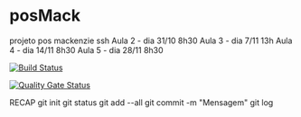 # posMack
projeto pos mackenzie ssh
Aula 2 - dia 31/10 8h30
Aula 3 - dia 7/11 13h
Aula 4 - dia 14/11 8h30
Aula 5 - dia 28/11 8h30

[![Build Status](https://travis-ci.com/gabrielpiazzalunga/posMack.svg?branch=main)](https://travis-ci.com/gabrielpiazzalunga/posMack)

[![Quality Gate Status](https://sonarcloud.io/api/project_badges/measure?project=gabrielpiazzalunga&metric=alert_status)](https://sonarcloud.io/dashboard?id=gabrielpiazzalunga)

RECAP
git init
   git status
   git add --all
   git commit -m "Mensagem"
   git log


